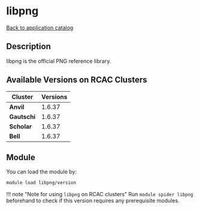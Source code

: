 # libpng

[Back to application catalog](../app_catalog.md)

## Description
libpng is the official PNG reference library.

## Available Versions on RCAC Clusters
|Cluster|Versions|
|---|---|
|**Anvil**|1.6.37|
|**Gautschi**|1.6.37|
|**Scholar**|1.6.37|
|**Bell**|1.6.37|

## Module
You can load the module by:

```bash
module load libpng/version
```

!!! note "Note for using `libpng` on RCAC clusters"
    Run `module spider libpng` beforehand to check if this version requires any prerequisite modules.
